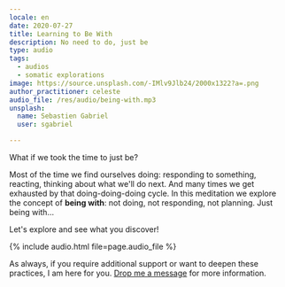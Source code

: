 ```yaml
---
locale: en
date: 2020-07-27
title: Learning to Be With
description: No need to do, just be
type: audio
tags:
  - audios
  - somatic explorations
image: https://source.unsplash.com/-IMlv9Jlb24/2000x1322?a=.png
author_practitioner: celeste
audio_file: /res/audio/being-with.mp3
unsplash:
  name: Sebastien Gabriel
  user: sgabriel

---
```

What if we took the time to just be?

Most of the time we find ourselves doing: responding to something, reacting, thinking about what we'll do next. And many
times we get exhausted by that doing-doing-doing cycle. In this meditation we explore the concept of **being with**: not
doing, not responding, not planning. Just being with...

Let's explore and see what you discover!

{% include audio.html  file=page.audio_file %}

As always, if you require additional support or want to deepen these practices, I am here for you.
[Drop me a message](/contact/) for more information.
